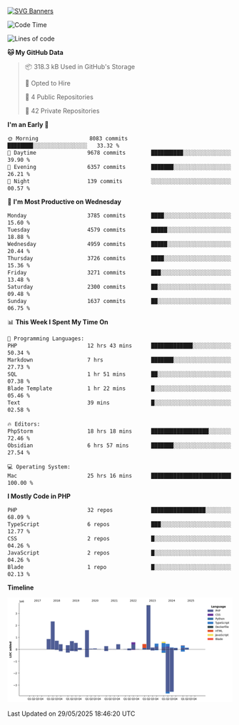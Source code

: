 [![SVG Banners](https://svg-banners.vercel.app/api?type=glitch&text1=Gere_Lajos%F0%9F%92%BB&width=800&height=400)](https://github.com/Akshay090/svg-banners)

<!--START_SECTION:waka-->
![Code Time](http://img.shields.io/badge/Code%20Time-2%2C513%20hrs%2057%20mins-blue)

![Lines of code](https://img.shields.io/badge/From%20Hello%20World%20I%27ve%20Written-15.5%20million%20lines%20of%20code-blue)

**🐱 My GitHub Data** 

> 📦 318.3 kB Used in GitHub's Storage 
 > 
> 💼 Opted to Hire
 > 
> 📜 4 Public Repositories 
 > 
> 🔑 42 Private Repositories 
 > 
**I'm an Early 🐤** 

```text
🌞 Morning                8083 commits        ████████░░░░░░░░░░░░░░░░░   33.32 % 
🌆 Daytime                9678 commits        ██████████░░░░░░░░░░░░░░░   39.90 % 
🌃 Evening                6357 commits        ███████░░░░░░░░░░░░░░░░░░   26.21 % 
🌙 Night                  139 commits         ░░░░░░░░░░░░░░░░░░░░░░░░░   00.57 % 
```
📅 **I'm Most Productive on Wednesday** 

```text
Monday                   3785 commits        ████░░░░░░░░░░░░░░░░░░░░░   15.60 % 
Tuesday                  4579 commits        █████░░░░░░░░░░░░░░░░░░░░   18.88 % 
Wednesday                4959 commits        █████░░░░░░░░░░░░░░░░░░░░   20.44 % 
Thursday                 3726 commits        ████░░░░░░░░░░░░░░░░░░░░░   15.36 % 
Friday                   3271 commits        ███░░░░░░░░░░░░░░░░░░░░░░   13.48 % 
Saturday                 2300 commits        ██░░░░░░░░░░░░░░░░░░░░░░░   09.48 % 
Sunday                   1637 commits        ██░░░░░░░░░░░░░░░░░░░░░░░   06.75 % 
```


📊 **This Week I Spent My Time On** 

```text
💬 Programming Languages: 
PHP                      12 hrs 43 mins      █████████████░░░░░░░░░░░░   50.34 % 
Markdown                 7 hrs               ███████░░░░░░░░░░░░░░░░░░   27.73 % 
SQL                      1 hr 51 mins        ██░░░░░░░░░░░░░░░░░░░░░░░   07.38 % 
Blade Template           1 hr 22 mins        █░░░░░░░░░░░░░░░░░░░░░░░░   05.46 % 
Text                     39 mins             █░░░░░░░░░░░░░░░░░░░░░░░░   02.58 % 

🔥 Editors: 
PhpStorm                 18 hrs 18 mins      ██████████████████░░░░░░░   72.46 % 
Obsidian                 6 hrs 57 mins       ███████░░░░░░░░░░░░░░░░░░   27.54 % 

💻 Operating System: 
Mac                      25 hrs 16 mins      █████████████████████████   100.00 % 
```

**I Mostly Code in PHP** 

```text
PHP                      32 repos            █████████████████░░░░░░░░   68.09 % 
TypeScript               6 repos             ███░░░░░░░░░░░░░░░░░░░░░░   12.77 % 
CSS                      2 repos             █░░░░░░░░░░░░░░░░░░░░░░░░   04.26 % 
JavaScript               2 repos             █░░░░░░░░░░░░░░░░░░░░░░░░   04.26 % 
Blade                    1 repo              █░░░░░░░░░░░░░░░░░░░░░░░░   02.13 % 
```



**Timeline**

![Lines of Code chart](https://raw.githubusercontent.com/gere-lajos/gere-lajos/main/assets/bar_graph.png)


 Last Updated on 29/05/2025 18:46:20 UTC
<!--END_SECTION:waka-->
